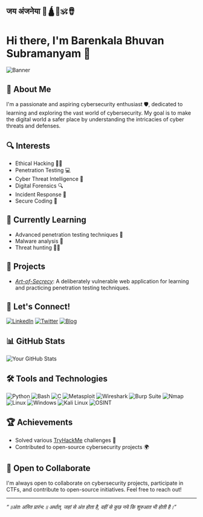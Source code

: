 ## जय अंजनेया 🚩🛕🐚🕉🪘

# Hi there, I'm Barenkala Bhuvan Subramanyam 👋

![Banner](https://drive.google.com/uc?export=view&id=1GFY1zuhDcNFuMko_cYXZj1O0MwxY26Xq)

## 🚀 About Me
I'm a passionate and aspiring cybersecurity enthusiast 🛡, dedicated to learning and exploring the vast world of cybersecurity. My goal is to make the digital world a safer place by understanding the intricacies of cyber threats and defenses.

## 🔍 Interests
- Ethical Hacking 🕵‍♂
- Penetration Testing 💻
- Cyber Threat Intelligence 🧠
- Digital Forensics 🔍
- Incident Response 🚨
- Secure Coding 🔐

## 🌱 Currently Learning
- Advanced penetration testing techniques 🚀
- Malware analysis 🐍
- Threat hunting 🕵‍♀

## 💼 Projects
- *[Art-of-Secrecy](https://art-of-secrecy.vercel.app/)*: A deliberately vulnerable web application for learning and practicing penetration testing techniques.
<!--- *[CTF Challenges](https://github.com/yourusername/ctf-challenges)*: Collection of Capture The Flag challenges I've solved and created.
- *[Malware Analysis Lab](https://github.com/yourusername/malware-analysis-lab)*: A lab environment for analyzing and reverse engineering malware samples.--->

## 💬 Let's Connect!
[![LinkedIn](https://img.shields.io/badge/LinkedIn-0A66C2?style=for-the-badge&logo=linkedin&logoColor=white)](https://www.linkedin.com/in/bhuvan-subramanyam-barenkala-406147255/)
[![Twitter](https://img.shields.io/badge/Twitter-1DA1F2?style=for-the-badge&logo=twitter&logoColor=white)](https://x.com/Seetheya5kiddio?t=rAFI-Zd4mThbdFPFokSYQA&s=09)
[![Blog](https://img.shields.io/badge/Blog-21759B?style=for-the-badge&logo=wordpress&logoColor=white)](https://yourblog.com)

## 📊 GitHub Stats
![Your GitHub Stats](https://github-readme-stats.vercel.app/api?username=yourusername&show_icons=true&theme=radical)

## 🛠 Tools and Technologies
![Python](https://img.shields.io/badge/Python-3776AB?style=for-the-badge&logo=python&logoColor=white)
![Bash](https://img.shields.io/badge/Bash-4EAA25?style=for-the-badge&logo=gnubash&logoColor=white)
![C](https://img.shields.io/badge/C-A8B9CC?style=for-the-badge&logo=c&logoColor=white)
![Metasploit](https://img.shields.io/badge/Metasploit-4479A1?style=for-the-badge&logo=metasploit&logoColor=white)
![Wireshark](https://img.shields.io/badge/Wireshark-1679A7?style=for-the-badge&logo=wireshark&logoColor=white)
![Burp Suite](https://img.shields.io/badge/Burp%20Suite-FF5700?style=for-the-badge&logo=burpsuite&logoColor=white)
![Nmap](https://img.shields.io/badge/Nmap-0A0AFF?style=for-the-badge&logo=nmap&logoColor=white)
![Linux](https://img.shields.io/badge/Linux-FCC624?style=for-the-badge&logo=linux&logoColor=black)
![Windows](https://img.shields.io/badge/Windows-0078D6?style=for-the-badge&logo=windows&logoColor=white)
![Kali Linux](https://img.shields.io/badge/Kali%20Linux-557C94?style=for-the-badge&logo=kalilinux&logoColor=white)
![OSINT](https://img.shields.io/badge/OSINT-000000?style=for-the-badge&logo=OpenSourceInitiative&logoColor=white)

## 🏆 Achievements
- Solved various [TryHackMe](https://tryhackme.com/p/cyberkalki) challenges 🥇
- Contributed to open-source cybersecurity projects 🌍

## 🤝 Open to Collaborate
I'm always open to collaborate on cybersecurity projects, participate in CTFs, and contribute to open-source initiatives. Feel free to reach out!

---

*“॥अंतः अस्ति प्रारंभ:॥ 
अर्थात्, जहां से अंत होता है, वहीं से कुछ नये कि शुरुआत भी होती है।”*
